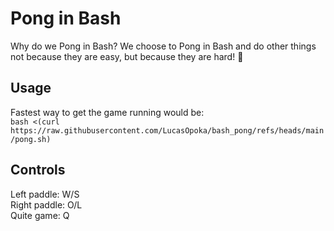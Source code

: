 # Pong in Bash

Why do we Pong in Bash? We choose to Pong in Bash and do other things
not because they are easy, but because they are hard! 🚀

## Usage
Fastest way to get the game running would be:  <br />
```bash <(curl https://raw.githubusercontent.com/LucasOpoka/bash_pong/refs/heads/main/pong.sh)```

## Controls
Left paddle: W/S <br />
Right paddle: O/L <br />
Quite game: Q
